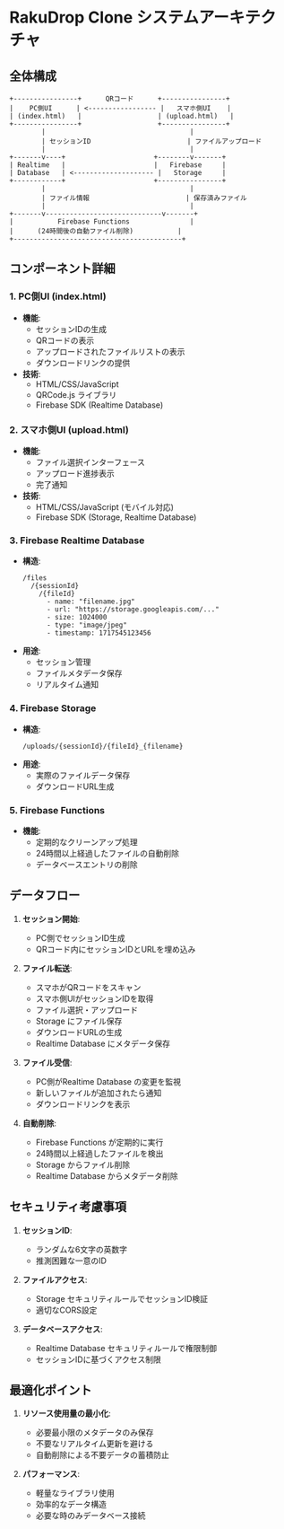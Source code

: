 # RakuDrop Clone システムアーキテクチャ

## 全体構成

```
+----------------+      QRコード      +----------------+
|    PC側UI      | <----------------- |   スマホ側UI    |
| (index.html)   |                   | (upload.html)   |
+----------------+                   +----------------+
        |                                    |
        | セッションID                        | ファイルアップロード
        |                                    |
+-------v----+                      +--------v-------+
| Realtime   |                      |   Firebase     |
| Database   | <-------------------- |   Storage     |
+------------+                      +----------------+
        |                                    |
        | ファイル情報                        | 保存済みファイル
        |                                    |
+-------v-----------------------------v-------+
|           Firebase Functions               |
|      (24時間後の自動ファイル削除)           |
+------------------------------------------+
```

## コンポーネント詳細

### 1. PC側UI (index.html)
- **機能**:
  - セッションIDの生成
  - QRコードの表示
  - アップロードされたファイルリストの表示
  - ダウンロードリンクの提供
- **技術**:
  - HTML/CSS/JavaScript
  - QRCode.js ライブラリ
  - Firebase SDK (Realtime Database)

### 2. スマホ側UI (upload.html)
- **機能**:
  - ファイル選択インターフェース
  - アップロード進捗表示
  - 完了通知
- **技術**:
  - HTML/CSS/JavaScript (モバイル対応)
  - Firebase SDK (Storage, Realtime Database)

### 3. Firebase Realtime Database
- **構造**:
  ```
  /files
    /{sessionId}
      /{fileId}
        - name: "filename.jpg"
        - url: "https://storage.googleapis.com/..."
        - size: 1024000
        - type: "image/jpeg"
        - timestamp: 1717545123456
  ```
- **用途**:
  - セッション管理
  - ファイルメタデータ保存
  - リアルタイム通知

### 4. Firebase Storage
- **構造**:
  ```
  /uploads/{sessionId}/{fileId}_{filename}
  ```
- **用途**:
  - 実際のファイルデータ保存
  - ダウンロードURL生成

### 5. Firebase Functions
- **機能**:
  - 定期的なクリーンアップ処理
  - 24時間以上経過したファイルの自動削除
  - データベースエントリの削除

## データフロー

1. **セッション開始**:
   - PC側でセッションID生成
   - QRコード内にセッションIDとURLを埋め込み

2. **ファイル転送**:
   - スマホがQRコードをスキャン
   - スマホ側UIがセッションIDを取得
   - ファイル選択・アップロード
   - Storage にファイル保存
   - ダウンロードURLの生成
   - Realtime Database にメタデータ保存

3. **ファイル受信**:
   - PC側がRealtime Database の変更を監視
   - 新しいファイルが追加されたら通知
   - ダウンロードリンクを表示

4. **自動削除**:
   - Firebase Functions が定期的に実行
   - 24時間以上経過したファイルを検出
   - Storage からファイル削除
   - Realtime Database からメタデータ削除

## セキュリティ考慮事項

1. **セッションID**:
   - ランダムな6文字の英数字
   - 推測困難な一意のID

2. **ファイルアクセス**:
   - Storage セキュリティルールでセッションID検証
   - 適切なCORS設定

3. **データベースアクセス**:
   - Realtime Database セキュリティルールで権限制御
   - セッションIDに基づくアクセス制限

## 最適化ポイント

1. **リソース使用量の最小化**:
   - 必要最小限のメタデータのみ保存
   - 不要なリアルタイム更新を避ける
   - 自動削除による不要データの蓄積防止

2. **パフォーマンス**:
   - 軽量なライブラリ使用
   - 効率的なデータ構造
   - 必要な時のみデータベース接続
